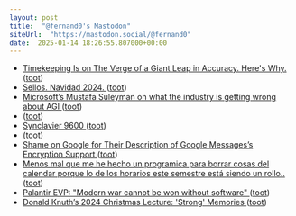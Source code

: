 ```yaml
---
layout: post
title:  "@fernand0's Mastodon"
siteUrl:  "https://mastodon.social/@fernand0"
date:  2025-01-14 18:26:55.807000+00:00
---
```

*  [Timekeeping Is on The Verge of a Giant Leap in Accuracy. Here's Why. ](https://www.sciencealert.com/timekeeping-is-on-the-verge-of-a-giant-leap-in-accuracy-heres-wh) ([toot](https://mastodon.social/@fernand0/113828116286434200))
*  [Sellos. Navidad 2024. ](https://avecesunafoto.wordpress.com/2025/01/14/sellos-navidad-2024) ([toot](https://mastodon.social/@fernand0/113827916466743662))
*  [Microsoft’s Mustafa Suleyman on what the industry is getting wrong about AGI ](https://www.theverge.com/24314821/microsoft-ai-ceo-mustafa-suleyman-google-deepmind-openai-inflection-agi-decoder-podcas) ([toot](https://mastodon.social/@fernand0/113827885349376582))
*  [ ](https://mastodon.social/@joseli) ([toot](https://mastodon.social/@fernand0/113827864326625077))
*  [Synclavier 9600 ](https://www.flickr.com/photos/fernand0/54230521185) ([toot](https://mastodon.social/@fernand0/113827747423519509))
*  [ ](https://mastodon.social/@vrruiz) ([toot](https://mastodon.social/@fernand0/113827721692501557))
*  [Shame on Google for Their Description of Google Messages’s Encryption Support ](https://daringfireball.net/linked/2024/12/04/shame-on-google-message) ([toot](https://mastodon.social/@fernand0/113827711511633239))
*  [Menos mal que me he hecho un programica para borrar cosas del calendar porque lo de los horarios este semestre está siendo un rollo.. ](https://mastodon.social/@fernand0/113827662559586739) ([toot](https://mastodon.social/@fernand0/113827662559586739))
*  [Palantir EVP: "Modern war cannot be won without software" ](https://www.calcalistech.com/ctechnews/article/n2mejqko) ([toot](https://mastodon.social/@fernand0/113827391827243269))
*  [Donald Knuth’s 2024 Christmas Lecture: 'Strong' Memories ](https://thenewstack.io/donald-knuths-2024-christmas-lecture-strong-memories) ([toot](https://mastodon.social/@fernand0/113826737107505653))
